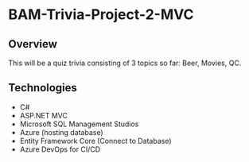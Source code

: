 # BAM-Trivia-Project-2-MVC

## Overview
This will be a quiz trivia consisting of 3 topics so far: Beer, Movies, QC.

## Technologies
- C#
- ASP.NET MVC
- Microsoft SQL Management Studios
- Azure (hosting database)
- Entity Framework Core (Connect to Database)
- Azure DevOps for CI/CD
